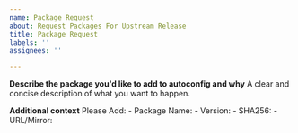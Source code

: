 ```yaml
---
name: Package Request
about: Request Packages For Upstream Release
title: Package Request
labels: ''
assignees: ''

---
```


**Describe the package you'd like to add to autoconfig and why**
A clear and concise description of what you want to happen.

**Additional context**
Please Add: 
    - Package Name:
    - Version:
    - SHA256:
    - URL/Mirror:
